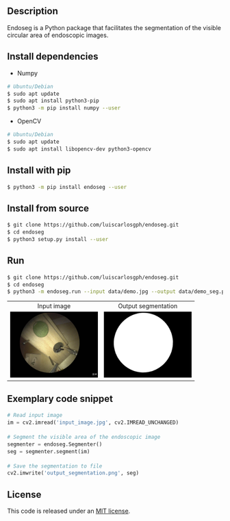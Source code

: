 Description
-----------
Endoseg is a Python package that facilitates the segmentation of the visible circular area of endoscopic images.

Install dependencies
------------
* Numpy
```bash
# Ubuntu/Debian
$ sudo apt update
$ sudo apt install python3-pip
$ python3 -m pip install numpy --user
```

* OpenCV
```bash
# Ubuntu/Debian
$ sudo apt update
$ sudo apt install libopencv-dev python3-opencv
```

Install with pip
----------------
```bash
$ python3 -m pip install endoseg --user
```

Install from source
-------------------
```bash
$ git clone https://github.com/luiscarlosgph/endoseg.git
$ cd endoseg
$ python3 setup.py install --user
```

Run
---
```bash
$ git clone https://github.com/luiscarlosgph/endoseg.git
$ cd endoseg
$ python3 -m endoseg.run --input data/demo.jpg --output data/demo_seg.png
```
<table align="center">
  <tr>
    <td align="center">Input image</td> <td align="center">Output segmentation</td>
  </tr>
  <tr>
    <td align="center">
      <img src="https://github.com/luiscarlosgph/endoseg/blob/main/data/demo.jpg?raw=true" width=205>
    </td>
    <td align="center">
      <img src="https://github.com/luiscarlosgph/endoseg/blob/main/data/exemplary_seg.png?raw=true" width=205>
    </td>
  </tr>
</table>

Exemplary code snippet
----------------------
```python
# Read input image
im = cv2.imread('input_image.jpg', cv2.IMREAD_UNCHANGED)

# Segment the visible area of the endoscopic image
segmenter = endoseg.Segmenter()
seg = segmenter.segment(im)

# Save the segmentation to file
cv2.imwrite('output_segmentation.png', seg)
```

License
-------
This code is released under an 
[MIT license](https://github.com/luiscarlosgph/endoseg/blob/main/LICENSE).
